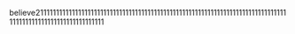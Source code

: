 believe2111111111111111111111111111111111111111111111111111111111111111111111111111111111111111111111111111111111111
